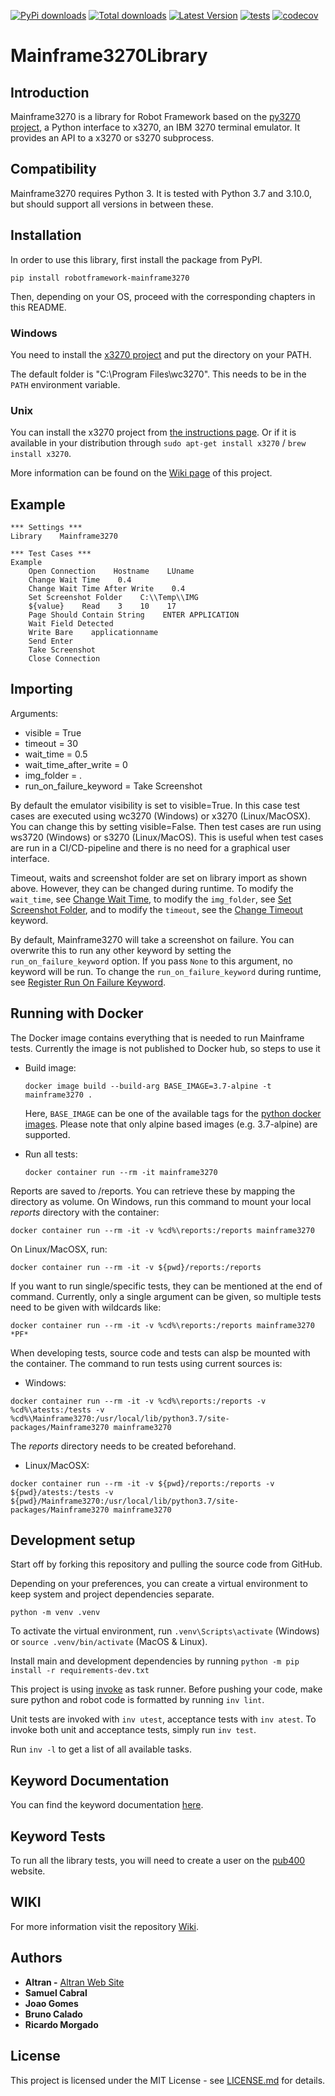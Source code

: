 [![PyPi downloads](https://img.shields.io/pypi/dm/robotframework-mainframe3270.svg)](https://pypi.org/project/robotframework-mainframe3270/)
[![Total downloads](https://static.pepy.tech/personalized-badge/robotframework-mainframe3270?period=total&units=international_system&left_color=lightgrey&right_color=yellow&left_text=total)](https://pypi.org/project/robotframework-mainframe3270/)
[![Latest Version](https://img.shields.io/pypi/v/robotframework-mainframe3270.svg)](https://pypi.org/project/robotframework-mainframe3270/)
[![tests](https://github.com/Altran-PT-GDC/Robot-Framework-Mainframe-3270-Library/actions/workflows/run-tests.yml/badge.svg)](https://github.com/Altran-PT-GDC/Robot-Framework-Mainframe-3270-Library/actions/workflows/run-tests.yml)
[![codecov](https://codecov.io/gh/Altran-PT-GDC/Robot-Framework-Mainframe-3270-Library/branch/master/graph/badge.svg?token=N41G62D883)](https://codecov.io/gh/Altran-PT-GDC/Robot-Framework-Mainframe-3270-Library)

# Mainframe3270Library

## Introduction

Mainframe3270 is a library for Robot Framework based on the [py3270 project](https://pypi.org/project/py3270/), a Python interface to x3270, an IBM 3270 terminal emulator. It provides an API to a x3270 or s3270 subprocess.

## Compatibility
Mainframe3270 requires Python 3. It is tested with Python 3.7 and 3.10.0, but should support all versions in between these.

## Installation

In order to use this library, first install the package from PyPI.

```pip install robotframework-mainframe3270```

Then, depending on your OS, proceed with the corresponding chapters in this README.

### Windows

You need to install the [x3270 project](http://x3270.bgp.nu/index.html) and put the directory on your PATH.

The default folder is "C:\Program Files\wc3270". This needs to be in the `PATH` environment variable.

### Unix

You can install the x3270 project from [the instructions page](http://x3270.bgp.nu/Build.html#Unix). Or if it is available in your distribution through `sudo apt-get install x3270` / `brew install x3270`.

More information can be found on the [Wiki page](https://github.com/Altran-PT-GDC/Robot-Framework-Mainframe-3270-Library/wiki/Installation) of this project.

## Example
```robot
*** Settings ***
Library    Mainframe3270

*** Test Cases ***
Example
    Open Connection    Hostname    LUname
    Change Wait Time    0.4
    Change Wait Time After Write    0.4
    Set Screenshot Folder    C:\\Temp\\IMG
    ${value}    Read    3    10    17
    Page Should Contain String    ENTER APPLICATION
    Wait Field Detected
    Write Bare    applicationname
    Send Enter
    Take Screenshot
    Close Connection
```

## Importing

Arguments:
   - visible = True
   - timeout = 30
   - wait_time = 0.5
   - wait_time_after_write = 0
   - img_folder = .
   - run_on_failure_keyword = Take Screenshot

By default the emulator visibility is set to visible=True.
In this case test cases are executed using wc3270 (Windows) or x3270 (Linux/MacOSX).
You can change this by setting visible=False. Then test cases are run using ws3720 (Windows) or s3270 (Linux/MacOS).
This is useful when test cases are run in a CI/CD-pipeline and there is no need for a graphical user interface.

Timeout, waits and screenshot folder are set on library import as shown above. However, they can be changed during runtime. To modify the ``wait_time``, see [Change Wait Time](https://raw.githack.com/Altran-PT-GDC/Robot-Framework-Mainframe-3270-Library/master/doc/Mainframe3270.html#Change%20Wait%20Time),
to modify the ``img_folder``, see [Set Screenshot Folder](https://raw.githack.com/Altran-PT-GDC/Robot-Framework-Mainframe-3270-Library/master/doc/Mainframe3270.html#Set%20Screenshot%20Folder),
and to modify the ``timeout``, see the [Change Timeout](https://raw.githack.com/Altran-PT-GDC/Robot-Framework-Mainframe-3270-Library/master/doc/Mainframe3270.html#Change%20Timeout) keyword.

By default, Mainframe3270 will take a screenshot on failure. You can overwrite this to run any other keyword by setting the ``run_on_failure_keyword`` option. If you pass ``None`` to this argument, no keyword will be run. To change the ``run_on_failure_keyword`` during runtime, see [Register Run On Failure Keyword](https://raw.githack.com/Altran-PT-GDC/Robot-Framework-Mainframe-3270-Library/master/doc/Mainframe3270.html#Register%20Run%20On%20Failure%20Keyword).

## Running with Docker

The Docker image contains everything that is needed to run Mainframe tests. Currently the image is not published to Docker hub, so steps to use it
- Build image:
  ```
  docker image build --build-arg BASE_IMAGE=3.7-alpine -t mainframe3270 .
  ```

  Here, `BASE_IMAGE` can be one of the available tags for the [python docker images](https://hub.docker.com/_/python). Please note that only alpine based images (e.g. 3.7-alpine) are supported.

- Run all tests:
  ```
  docker container run --rm -it mainframe3270
  ```

Reports are saved to /reports. You can retrieve these by mapping the directory as volume. On Windows, run this command to mount your local _reports_ directory with the container:
```
docker container run --rm -it -v %cd%\reports:/reports mainframe3270
```

On Linux/MacOSX, run:
```
docker container run --rm -it -v ${pwd}/reports:/reports
```

If you want to run single/specific tests, they can be mentioned at the end of command. Currently, only a single argument can be given, so multiple tests need to be given with wildcards like:
```
docker container run --rm -it -v %cd%\reports:/reports mainframe3270 *PF*
```

When developing tests, source code and tests can alsp be mounted with the container. The command to run tests using current sources is:
* Windows:
```
docker container run --rm -it -v %cd%\reports:/reports -v %cd%\atests:/tests -v %cd%\Mainframe3270:/usr/local/lib/python3.7/site-packages/Mainframe3270 mainframe3270
```
The _reports_ directory needs to be created beforehand.

* Linux/MacOSX:
```
docker container run --rm -it -v ${pwd}/reports:/reports -v ${pwd}/atests:/tests -v ${pwd}/Mainframe3270:/usr/local/lib/python3.7/site-packages/Mainframe3270 mainframe3270
```

## Development setup
Start off by forking this repository and pulling the source code from GitHub.

Depending on your preferences, you can create a virtual environment to
keep system and project dependencies separate.

`python -m venv .venv`

To activate the virtual environment,
run `.venv\Scripts\activate` (Windows) or `source .venv/bin/activate` (MacOS & Linux).

Install main and development dependencies by running `python -m pip install -r requirements-dev.txt`

This project is using [invoke](https://www.pyinvoke.org/) as task runner. Before pushing your code, make sure python and robot code is formatted by running `inv lint`.

Unit tests are invoked with `inv utest`, acceptance tests with `inv atest`. To invoke both unit and
acceptance tests, simply run `inv test`.

Run `inv -l` to get a list of all available tasks.

## Keyword Documentation

You can find the keyword documentation [here](https://raw.githack.com/Altran-PT-GDC/Robot-Framework-Mainframe-3270-Library/master/doc/Mainframe3270.html).

## Keyword Tests

To run all the library tests, you will need to create a user on the [pub400](https://www.pub400.com/) website.

## WIKI
For more information visit the repository [Wiki](https://github.com/Altran-PT-GDC/Robot-Framework-Mainframe-3270-Library/wiki).

## Authors
   - **Altran -** [Altran Web Site](https://www.altran.com/us/en/)
   - **Samuel Cabral**
   - **Joao Gomes**
   - **Bruno Calado**
   - **Ricardo Morgado**

## License
This project is licensed under the MIT License - see [LICENSE.md](https://github.com/Altran-PT-GDC/Robot-Framework-Mainframe-3270-Library/blob/master/LICENSE.md) for details.
